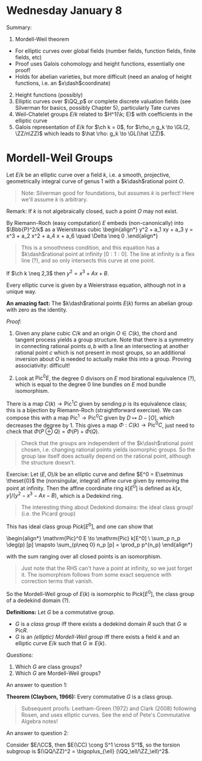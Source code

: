 # Wednesday January 8

Summary:

1. Mordell-Weil theorem
  - For elliptic curves over global fields (number fields, function fields, finite fields, etc)
  - Proof uses Galois cohomology and height functions, essentially one proof!
  - Holds for abelian varieties, but more difficult (need an analog of height functions, i.e. an $x\dash$coordinate)
2. Height functions (possibly)
3. Elliptic curves over $\QQ_p$ or complete discrete valuation fields (see Silverman for basics, possibly Chapter 5), particularly Tate curves
4. Weil-Chatelet groups $E/k$ related to $H^1(\k; E)$ with coefficients in the elliptic curve
5. Galois representation of $E/k$ for $\ch k = 0$, for $\rho_n g_k \to \GL(2, \ZZ/n\ZZ)$ which leads to $\hat \rho: g_k \to \GL(\hat \ZZ)$.

# Mordell-Weil Groups

Let $E/k$ be an elliptic curve over a field $k$, i.e. a smooth, projective, geometrically integral curve of genus 1 with a $k\dash$rational point $O$.

> Note: Silverman good for foundations, but assumes $k$ is perfect! 
> Here we'll assume $k$ is arbitrary.

Remark: 
If $k$ is not algebraically closed, such a point $O$ may not exist.

By Riemann-Roch (easy computation) $E$ embeds (non-canonically) into $\Bbb{P}^2/k$ as a Weierstrass cubic 
\begin{align*}
y^2 + a_1 xy + a_3 y = x^3 + a_2 x^2 + a_4 x + a_6 \quad \Delta \neq 0
.\end{align*}

> This is a smoothness condition, and this equation has a $k\dash$rational point at infinity $[0: 1: 0]$.
> The line at infinity is a flex line (?), and so only intersects this curve at one point.

If $\ch k \neq 2,3$ then $y^2 = x^3 + Ax + B$.

Every elliptic curve is given by a Weierstrass equation, although not in a unique way.

**An amazing fact:**
The $k\dash$rational points $E(k)$ forms an abelian group with zero as the identity.

*Proof:*

1. Given any plane cubic $C/k$ and an origin $O \in C(k)$, the chord and tangent process yields a group structure.
  Note that there is a symmetry in connecting rational points $a, b$ with a line an intersecting at another rational point $c$ which is not present in most groups, so an additional inversion about $O$ is needed to actually make this into a group. 
  Proving associativity: difficult!

2. Look at $\mathrm{Pic}^0 E$, the degree 0 divisors on $E$ mod birational equivalence (?), which is equal to the degree 0 line bundles on $E$ mod bundle isomorphism.

There is a map $C(k) \to \mathrm{Pic}^1 C$ given by sending $p$ is its equivalence class; this is a bijection by Riemann-Roch (straightforward exercise).
We can compose this with a map $\mathrm{Pic}^1 \to \mathrm{Pic}^0 C$ given by $D \mapsto D - [O]$, which decreases the degree by 1.
This gives a map $\Phi: C(k) \to \mathrm{Pic}^0 C$, just need to check that $\Phi(P \oplus Q) = \Phi(P) + \Phi(Q)$.

> Check that the groups are independent of the $k\dash$rational point chosen, i.e. changing rational points yields isomorphic groups.
> So the group law itself does actually depend on the rational point, although the structure doesn't.

Exercise:
Let $(E, O)/k$ be an elliptic curve and define $E^0 = E\setminus \theset{0}$ the (nonsingular, integral) affine curve given by removing the point at infinity.
Then the affine coordinate ring $k[E^0]$ is defined as $k[x, y]/(y^2 -x^3 - Ax - B)$, which is a Dedekind ring.

> The interesting thing about Dedekind domains: the ideal class group! (i.e. the Picard group)

This has ideal class group $\mathrm{Pic} k[E^0]$, and one can show that

\begin{align*}
\mathrm{Pic}^0 E \to \mathrm{Pic} k[E^0] \\
\sum_p n_p \deg(p) [p] \mapsto \sum_{p\neq 0} n_p [p] = \prod_p p^{n_p}
\end{align*}

with the sum ranging over all closed points is an isomorphism.

> Just note that the RHS can't have a point at infinity, so we just forget it.
> The isomorphism follows from some exact sequence with correction terms that vanish.

So the Mordell-Weil group of $E(k)$ is isomorphic to $\mathrm{Pic} k[E^0]$, the class group of a dedekind domain (?).


**Definitions:**
Let $G$ be a commutative group.

- $G$ is a *class group* iff there exists a dedekind domain $R$ such that $G \cong \mathrm{Pic} R$.
- $G$ is an *(elliptic) Mordell-Weil group* iff there exists a field $k$ and an elliptic curve $E/k$ such that $G \cong E(k)$.


*Questions:*

1. Which $G$ are class groups?
2. Which $G$ are Mordell-Weil groups?


An answer to question 1:

**Theorem (Clayborn, 1966):**
Every commutative $G$ is a class group.

> Subsequent proofs: Leetham-Green (1972) and Clark (2008) following Rosen, and uses elliptic curves.
> See the end of Pete's Commutative Algebra notes!

An answer to question 2:

Consider $E/\CC$, then $E(\CC) \cong S^1 \cross S^1$, so the torsion subgroup is $(\QQ/\ZZ)^2 = \bigoplus_{\ell} (\QQ_\ell/\ZZ_\ell)^2$.



